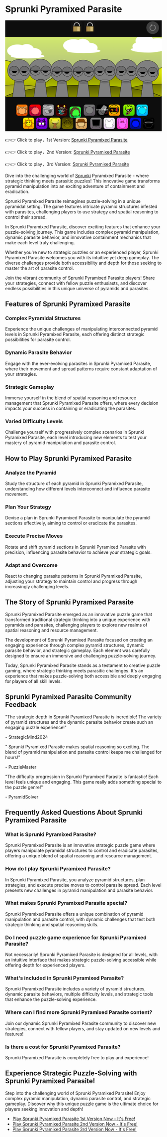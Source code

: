 # Sprunki Pyramixed Parasite

![Sprunki Pyramixed Parasite](https://raw.githubusercontent.com/sprunkiscrunkly/sprunki-pyramixed-parasite/refs/heads/main/sprunki-pyramixed-parasite.png "Sprunki Pyramixed Parasite")

👉👉 Click to play，1st Version: [Sprunki Pyramixed Parasite](https://sprunksters.com/sprunki-pyramixed-parasite/ "Sprunki Pyramixed Parasite")

👉👉 Click to play，2nd Version: [Sprunki Pyramixed Parasite](https://sprunkiscrunkly.com/sprunki-pyramixed-parasite/ "Sprunki Pyramixed Parasite")

👉👉 Click to play，3rd Version: [Sprunki Pyramixed Parasite](https://sprunkipyramixed.com/sprunki-pyramixed-parasite/ "Sprunki Pyramixed Parasite")

Dive into the challenging world of [ Sprunki](https://sprunkipyramixed.com/sprunki-pyramixed-parasite/#) Pyramixed Parasite - where strategic thinking meets parasitic puzzles! This innovative game transforms pyramid manipulation into an exciting adventure of containment and eradication.

Sprunki Pyramixed Parasite reimagines puzzle-solving in a unique pyramidal setting. The game features intricate pyramid structures infested with parasites, challenging players to use strategy and spatial reasoning to control their spread.

In Sprunki Pyramixed Parasite, discover exciting features that enhance your puzzle-solving journey. This game includes complex pyramid manipulation, dynamic parasite behavior, and innovative containment mechanics that make each level truly challenging.

Whether you're new to strategic puzzles or an experienced player, Sprunki Pyramixed Parasite welcomes you with its intuitive yet deep gameplay. The diverse challenges provide both accessibility and depth for those seeking to master the art of parasite control.

Join the vibrant community of Sprunki Pyramixed Parasite players! Share your strategies, connect with fellow puzzle enthusiasts, and discover endless possibilities in this unique universe of pyramids and parasites.

## Features of Sprunki Pyramixed Parasite

### Complex Pyramidal Structures

Experience the unique challenges of manipulating interconnected pyramid levels in Sprunki Pyramixed Parasite, each offering distinct strategic possibilities for parasite control.

### Dynamic Parasite Behavior

Engage with the ever-evolving parasites in Sprunki Pyramixed Parasite, where their movement and spread patterns require constant adaptation of your strategies.

### Strategic Gameplay

Immerse yourself in the blend of spatial reasoning and resource management that Sprunki Pyramixed Parasite offers, where every decision impacts your success in containing or eradicating the parasites.

### Varied Difficulty Levels

Challenge yourself with progressively complex scenarios in Sprunki Pyramixed Parasite, each level introducing new elements to test your mastery of pyramid manipulation and parasite control.

## How to Play Sprunki Pyramixed Parasite

### Analyze the Pyramid

Study the structure of each pyramid in Sprunki Pyramixed Parasite, understanding how different levels interconnect and influence parasite movement.

### Plan Your Strategy

Devise a plan in Sprunki Pyramixed Parasite to manipulate the pyramid sections effectively, aiming to control or eradicate the parasites.

### Execute Precise Moves

Rotate and shift pyramid sections in Sprunki Pyramixed Parasite with precision, influencing parasite behavior to achieve your strategic goals.

### Adapt and Overcome

React to changing parasite patterns in Sprunki Pyramixed Parasite, adjusting your strategy to maintain control and progress through increasingly challenging levels.

## The Story of Sprunki Pyramixed Parasite

Sprunki Pyramixed Parasite emerged as an innovative puzzle game that transformed traditional strategic thinking into a unique experience with pyramids and parasites, challenging players to explore new realms of spatial reasoning and resource management.

The development of Sprunki Pyramixed Parasite focused on creating an engaging experience through complex pyramid structures, dynamic parasite behavior, and strategic gameplay. Each element was carefully designed to ensure an immersive and challenging puzzle-solving journey.

Today, Sprunki Pyramixed Parasite stands as a testament to creative puzzle gaming, where strategic thinking meets parasitic challenges. It's an experience that makes puzzle-solving both accessible and deeply engaging for players of all skill levels.

## Sprunki Pyramixed Parasite Community Feedback

"The strategic depth in Sprunki Pyramixed Parasite is incredible! The variety of pyramid structures and the dynamic parasite behavior create such an engaging puzzle experience!"

\- StrategicMind2024

" Sprunki Pyramixed Parasite makes spatial reasoning so exciting. The blend of pyramid manipulation and parasite control keeps me challenged for hours!"

\- PuzzleMaster

"The difficulty progression in Sprunki Pyramixed Parasite is fantastic! Each level feels unique and engaging. This game really adds something special to the puzzle genre!"

\- PyramidSolver

## Frequently Asked Questions About Sprunki Pyramixed Parasite

### What is Sprunki Pyramixed Parasite?

Sprunki Pyramixed Parasite is an innovative strategic puzzle game where players manipulate pyramidal structures to control and eradicate parasites, offering a unique blend of spatial reasoning and resource management.

### How do I play Sprunki Pyramixed Parasite?

In Sprunki Pyramixed Parasite, you analyze pyramid structures, plan strategies, and execute precise moves to control parasite spread. Each level presents new challenges in pyramid manipulation and parasite behavior.

### What makes Sprunki Pyramixed Parasite special?

Sprunki Pyramixed Parasite offers a unique combination of pyramid manipulation and parasite control, with dynamic challenges that test both strategic thinking and spatial reasoning skills.

### Do I need puzzle game experience for Sprunki Pyramixed Parasite?

Not necessarily! Sprunki Pyramixed Parasite is designed for all levels, with an intuitive interface that makes strategic puzzle-solving accessible while offering depth for experienced players.

### What's included in Sprunki Pyramixed Parasite?

Sprunki Pyramixed Parasite includes a variety of pyramid structures, dynamic parasite behaviors, multiple difficulty levels, and strategic tools that enhance the puzzle-solving experience.

### Where can I find more Sprunki Pyramixed Parasite content?

Join our dynamic Sprunki Pyramixed Parasite community to discover new strategies, connect with fellow players, and stay updated on new levels and features!

### Is there a cost for Sprunki Pyramixed Parasite?

Sprunki Pyramixed Parasite is completely free to play and experience!

## Experience Strategic Puzzle-Solving with Sprunki Pyramixed Parasite!

Step into the challenging world of Sprunki Pyramixed Parasite! Enjoy complex pyramid manipulation, dynamic parasite control, and strategic gameplay. Discover why this unique puzzle game is the ultimate choice for players seeking innovation and depth!

- [Play Sprunki Pyramixed Parasite 1st Version Now - It's Free!](https://sprunksters.com/sprunki-pyramixed-parasite/)
- [Play Sprunki Pyramixed Parasite 2nd Version Now - It's Free!](https://sprunkiscrunkly.com/sprunki-pyramixed-parasite/)
- [Play Sprunki Pyramixed Parasite 3rd Version Now - It's Free!](https://sprunkipyramixed.com/sprunki-pyramixed-parasite/)
